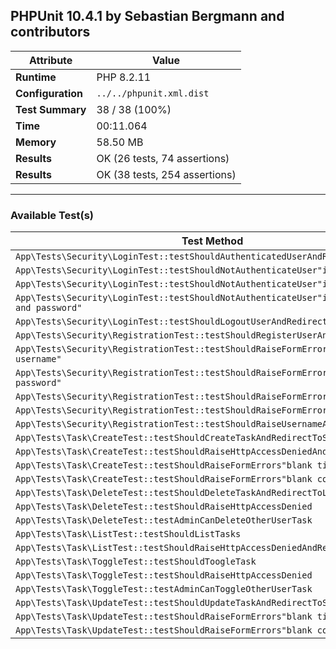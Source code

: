 ## PHPUnit 10.4.1 by Sebastian Bergmann and contributors

| **Attribute**             | **Value**                                                                         |
|---------------------------|------------------------------------------------------------------------------------|
| **Runtime**               | PHP 8.2.11                                                                        |
| **Configuration**         | `../../phpunit.xml.dist` |
| **Test Summary**          | 38 / 38 (100%)                                                                    |
| **Time**                  | 00:11.064                                                                         |
| **Memory**                | 58.50 MB                                                                          |
| **Results**               | OK (26 tests, 74 assertions)                                                      |
| **Results**               | OK (38 tests, 254 assertions)                                                     |

---

### Available Test(s)

| **Test Method**                                              |
|--------------------------------------------------------------|
| `App\Tests\Security\LoginTest::testShouldAuthenticatedUserAndRedirectToIndex`  |
| `App\Tests\Security\LoginTest::testShouldNotAuthenticateUser"invalid username"` |
| `App\Tests\Security\LoginTest::testShouldNotAuthenticateUser"invalid password"` |
| `App\Tests\Security\LoginTest::testShouldNotAuthenticateUser"invalid username and password"` |
| `App\Tests\Security\LoginTest::testShouldLogoutUserAndRedirectToLogin`          |
| `App\Tests\Security\RegistrationTest::testShouldRegisterUserAndRedirectToIndex` |
| `App\Tests\Security\RegistrationTest::testShouldRaiseFormErrors"blank username"`|
| `App\Tests\Security\RegistrationTest::testShouldRaiseFormErrors"blank password"`|
| `App\Tests\Security\RegistrationTest::testShouldRaiseFormErrors"blank email"`   |
| `App\Tests\Security\RegistrationTest::testShouldRaiseFormErrors"invalid email"` |
| `App\Tests\Security\RegistrationTest::testShouldRaiseUsernameAlreadyUsedError`  |
| `App\Tests\Task\CreateTest::testShouldCreateTaskAndRedirectToShowPage`          |
| `App\Tests\Task\CreateTest::testShouldRaiseHttpAccessDeniedAndRedirectToLogin`  |
| `App\Tests\Task\CreateTest::testShouldRaiseFormErrors"blank title"`              |
| `App\Tests\Task\CreateTest::testShouldRaiseFormErrors"blank content"`            |
| `App\Tests\Task\DeleteTest::testShouldDeleteTaskAndRedirectToListPage`          |
| `App\Tests\Task\DeleteTest::testShouldRaiseHttpAccessDenied`                     |
| `App\Tests\Task\DeleteTest::testAdminCanDeleteOtherUserTask`                    |
| `App\Tests\Task\ListTest::testShouldListTasks`                                   |
| `App\Tests\Task\ListTest::testShouldRaiseHttpAccessDeniedAndRedirectToLogin`    |
| `App\Tests\Task\ToggleTest::testShouldToogleTask`                                |
| `App\Tests\Task\ToggleTest::testShouldRaiseHttpAccessDenied`                     |
| `App\Tests\Task\ToggleTest::testAdminCanToggleOtherUserTask`                    |
| `App\Tests\Task\UpdateTest::testShouldUpdateTaskAndRedirectToShowPage`          |
| `App\Tests\Task\UpdateTest::testShouldRaiseFormErrors"blank title"`              |
| `App\Tests\Task\UpdateTest::testShouldRaiseFormErrors"blank content"`            |
